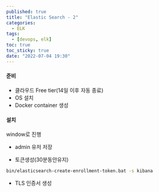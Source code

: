 ```yaml
---
published: true
title: "Elastic Search - 2"
categories:
  - ELK
tags:
  - [devops, elk]
toc: true
toc_sticky: true
date: "2022-07-04 19:30"
---
```


#### 준비

* 클라우드 Free tier(14일 이후 자동 종료)
* OS 설치
* Docker container 생성

#### 설치

window로 진행

* admin 유저 저장

* 토큰생성(30분동안유지)

```bash
bin/elasticsearch-create-enrollment-token.bat -s kibana
```

* TLS 인증서 생성